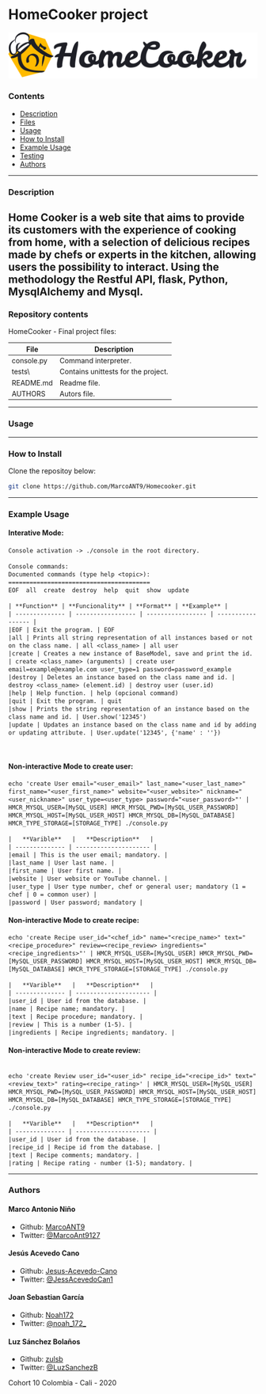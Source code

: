 # HomeCooker project
![](logo.png)

### Contents

* [Description](https://github.com/MarcoANT9/Homecooker#description)
* [Files](https://github.com/MarcoANT9/Homecooker#repository-contents)
* [Usage](https://github.com/MarcoANT9/Homecooker#usage)
* [How to Install](https://github.com/MarcoANT9/Homecooker#how-to-install)
* [Example Usage](https://github.com/MarcoANT9/Homecooker#example-usage)
* [Testing](https://github.com/MarcoANT9/Homecooker#Testing)
* [Authors](https://github.com/MarcoANT9/Homecooker#authors)
---

### Description 

Home Cooker is a web site that aims to provide its customers with the experience of cooking from home, with a selection of delicious recipes made by chefs or experts in the kitchen, allowing users the possibility to interact. Using the methodology the Restful API, flask, Python, MysqlAlchemy and Mysql.
---
### Repository contents
HomeCooker - Final project files:

|   **File**   |   **Description**   |
| -------------- | --------------------- |
|console.py | Command interpreter. |
|tests\ | Contains unittests for the project. |
|README.md | Readme file. |
|AUTHORS | Autors file. |

---
### Usage



---
### How to Install
Clone the repositoy below:
```bash
git clone https://github.com/MarcoANT9/Homecooker.git
```
---
### Example Usage

#### Interative Mode:
```
Console activation -> ./console in the root directory.

Console commands:
Documented commands (type help <topic>):
========================================
EOF  all  create  destroy  help  quit  show  update

| **Function** | **Funcionality** | **Format** | **Example** |
| -------------- | ----------------- | ----------------- | ----------------- |
|EOF | Exit the program. | EOF
|all | Prints all string representation of all instances based or not on the class name. | all <class_name> | all user
|create | Creates a new instance of BaseModel, save and print the id. | create <class_name> (arguments) | create user email=example@example.com user_type=1 password=password_example
|destroy | Deletes an instance based on the class name and id. | destroy <class_name> (element.id) | destroy user (user.id)
|help | Help function. | help (opcional command)
|quit | Exit the program. | quit
|show | Prints the string representation of an instance based on the class name and id. | User.show('12345')
|update | Updates an instance based on the class name and id by adding or updating attribute. | User.update('12345', {'name' : ''})



```

#### Non-interactive Mode to create user:
```
echo 'create User email="<user_email>" last_name="<user_last_name>" first_name="<user_first_name>" website="<user_website>" nickname="<user_nickname>" user_type=<user_type> password="<user_password>"' | HMCR_MYSQL_USER=[MySQL_USER] HMCR_MYSQL_PWD=[MySQL_USER_PASSWORD] HMCR_MYSQL_HOST=[MySQL_USER_HOST] HMCR_MYSQL_DB=[MySQL_DATABASE] HMCR_TYPE_STORAGE=[STORAGE_TYPE] ./console.py

|   **Varible**   |   **Description**   |
| -------------- | --------------------- |
|email | This is the user email; mandatory. |
|last_name | User last name. |
|first_name | User first name. |
|website | User website or YouTube channel. |
|user_type | User type number, chef or general user; mandatory (1 = chef | 0 = common user) |
|password | User password; mandatory |
```

#### Non-interactive Mode to create recipe:
```
echo 'create Recipe user_id="<chef_id>" name="<recipe_name>" text="<recipe_procedure>" review=<recipe_review> ingredients="<recipe_ingredients>"' | HMCR_MYSQL_USER=[MySQL_USER] HMCR_MYSQL_PWD=[MySQL_USER_PASSWORD] HMCR_MYSQL_HOST=[MySQL_USER_HOST] HMCR_MYSQL_DB=[MySQL_DATABASE] HMCR_TYPE_STORAGE=[STORAGE_TYPE] ./console.py

|   **Varible**   |   **Description**   |
| -------------- | --------------------- |
|user_id | User id from the database. |
|name | Recipe name; mandatory. |
|text | Recipe procedure; mandatory. |
|review | This is a number (1-5). |
|ingredients | Recipe ingredients; mandatory. |
```

#### Non-interactive Mode to create review:
```

echo 'create Review user_id="<user_id>" recipe_id="<recipe_id>" text="<review_text>" rating=<recipe_rating>' | HMCR_MYSQL_USER=[MySQL_USER] HMCR_MYSQL_PWD=[MySQL_USER_PASSWORD] HMCR_MYSQL_HOST=[MySQL_USER_HOST] HMCR_MYSQL_DB=[MySQL_DATABASE] HMCR_TYPE_STORAGE=[STORAGE_TYPE] ./console.py

|   **Varible**   |   **Description**   |
| -------------- | --------------------- |
|user_id | User id from the database. |
|recipe_id | Recipe id from the database. |
|text | Recipe comments; mandatory. |
|rating | Recipe rating - number (1-5); mandatory. |
```

---
### Authors
#### Marco Antonio Niño
- Github: [MarcoANT9](https://github.com/MarcoANT9)
- Twitter: [@MarcoAnt9127](https://twitter.com/MarcoAnt9127)

#### Jesús Acevedo Cano
- Github: [Jesus-Acevedo-Cano](https://github.com/Jesus-Acevedo-Cano)
- Twitter: [@JessAcevedoCan1](https://twitter.com/JessAcevedoCan1)

#### Joan Sebastian García
- Github: [Noah172](https://github.com/Noah172)
- Twitter: [@noah_172_](https://twitter.com/noah_172_)

#### Luz Sánchez Bolaños
- Github: [zulsb](https://github.com/zulsb)
- Twitter: [@LuzSanchezB](https://twitter.com/LuzSanchezB)

Cohort 10
Colombia - Cali - 2020